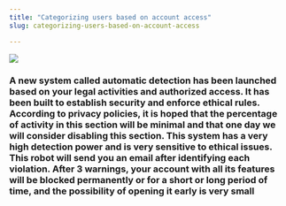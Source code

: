 ```yaml
---
title: "Categorizing users based on account access"
slug: categorizing-users-based-on-account-access

---
```


![]( align="center")

### A new system called automatic detection has been launched based on your legal activities and authorized access. It has been built to establish security and enforce ethical rules. According to privacy policies, it is hoped that the percentage of activity in this section will be minimal and that one day we will consider disabling this section. This system has a very high detection power and is very sensitive to ethical issues. This robot will send you an email after identifying each violation. After 3 warnings, your account with all its features will be blocked permanently or for a short or long period of time, and the possibility of opening it early is very small